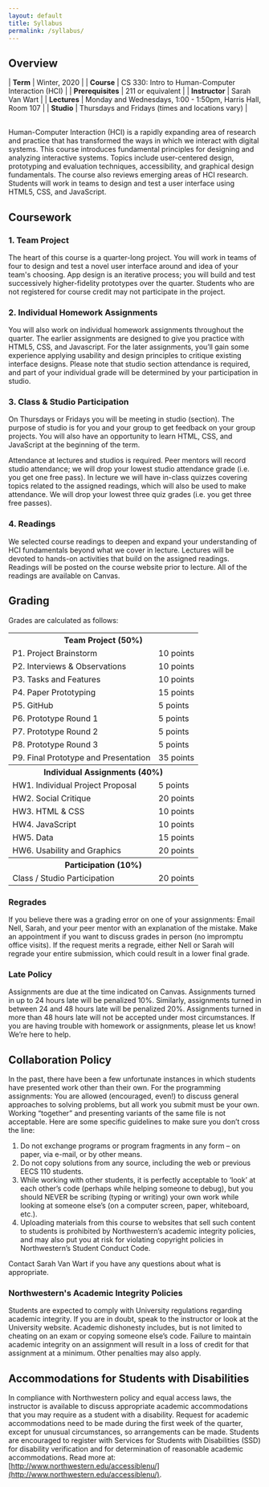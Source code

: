 ```yaml
---
layout: default
title: Syllabus
permalink: /syllabus/
---
```


## Overview

| **Term** | Winter, 2020 |
| **Course** | CS 330: Intro to Human-Computer Interaction (HCI) |
| **Prerequisites** | 211 or equivalent |
| **Instructor** | Sarah Van Wart |
| **Lectures** | Monday and Wednesdays, 1:00 - 1:50pm, Harris Hall, Room 107 |
| **Studio** | Thursdays and Fridays (times and locations vary) |


<br>
Human-Computer Interaction (HCI) is a rapidly expanding area of research and practice that has transformed the ways in which we interact with digital systems. This course introduces fundamental principles for designing and analyzing interactive systems. Topics include user-centered design, prototyping and evaluation techniques, accessibility, and graphical design fundamentals. The course also reviews emerging areas of HCI research. Students will work in teams to design and test a user interface using HTML5, CSS, and JavaScript.

## Coursework

### 1. Team Project
The heart of this course is a quarter-long project. You will work in teams of four to design and test a novel user interface around and idea of your team's choosing. App design is an iterative process; you will build and test successively higher-fidelity prototypes over the quarter. Students who are not registered for course credit may not participate in the project. 

### 2. Individual Homework Assignments
You will also work on individual homework assignments throughout the quarter. The earlier assignments are designed to give you practice with HTML5, CSS, and Javascript. For the later assignments, you’ll gain some experience applying usability and design principles to critique existing interface designs. Please note that studio section attendance is required, and part of your individual grade will be determined by your participation in studio. 

### 3. Class & Studio Participation
On Thursdays or Fridays you will be meeting in studio (section). The purpose of studio is for you and your group to get feedback on your group projects. You will also have an opportunity to learn HTML, CSS, and JavaScript at the beginning of the term.

Attendance at lectures and studios is required. Peer mentors will record studio attendance; we will drop your lowest studio attendance grade (i.e. you get one free pass). In lecture we will have in-class quizzes covering topics related to the assigned readings, which will also be used to make attendance. We will drop your lowest three quiz grades (i.e. you get three free passes).

### 4. Readings
We selected course readings to deepen and expand your understanding of HCI fundamentals beyond what we cover in lecture. Lectures will be devoted to hands-on activities that build on the assigned readings. Readings will be posted on the course website prior to lecture. All of the readings are available on Canvas.

## Grading
Grades are calculated as follows:

<table class="grading">
    <tbody>
        <tr>
            <th colspan="2">Team Project (50%)</th>
        </tr>
        <tr>
            <td>P1. Project Brainstorm</td>
            <td>10 points</td>
        </tr>
        <tr>
            <td>P2. Interviews & Observations</td>
            <td>10 points</td>
        </tr>
        <tr>
            <td>P3. Tasks and Features</td>
            <td>10 points</td>
        </tr>
        <tr>
            <td>P4. Paper Prototyping</td>
            <td>15 points</td>
        </tr>
        <tr>
            <td>P5. GitHub</td>
            <td>5 points</td>
        </tr>
        <tr>
            <td>P6. Prototype Round 1</td>
            <td>5 points</td>
        </tr>
        <tr>
            <td>P7. Prototype Round 2</td>
            <td>5 points</td>
        </tr>
        <tr>
            <td>P8. Prototype Round 3</td>
            <td>5 points</td>
        </tr>
        <tr>
            <td>P9. Final Prototype and Presentation</td>
            <td>35 points</td>
        </tr>
        <tr>
            <th colspan="2">Individual Assignments (40%)</th>
        </tr>
        <tr>
            <td>HW1. Individual Project Proposal</td>
            <td>5 points</td>
        </tr>
        <tr>
            <td>HW2. Social Critique</td>
            <td>20 points</td>
        </tr>
        <tr>
            <td>HW3. HTML & CSS</td>
            <td>10 points</td>
        </tr>
        <tr>
            <td>HW4. JavaScript</td>
            <td>10 points</td>
        </tr>
        <tr>
            <td>HW5. Data</td>
            <td>15 points</td>
        </tr>
        <tr>
            <td>HW6. Usability and Graphics</td>
            <td>20 points</td>
        </tr>
        <tr>
            <th colspan="2">Participation (10%)</th>
        </tr>
        <tr>
            <td>Class / Studio Participation</td>
            <td>20 points</td>
        </tr>
    </tbody>
</table>


### Regrades 
If you believe there was a grading error on one of your assignments:
Email Nell, Sarah, and your peer mentor with an explanation of the mistake.
Make an appointment if you want to discuss grades in person (no impromptu office visits).
If the request merits a regrade, either Nell or Sarah will regrade your entire submission, which could result in a lower final grade.

### Late Policy
Assignments are due at the time indicated on Canvas.  Assignments turned in up to 24 hours late will be penalized 10%. Similarly, assignments turned in between 24 and 48 hours late will be penalized 20%. Assignments turned in more than 48 hours late will not be accepted under most circumstances. If you are having trouble with homework or assignments, please let us know! We’re here to help.


## Collaboration Policy
In the past, there have been a few unfortunate instances in which students have presented work other than their own. For the programming assignments: You are allowed (encouraged, even!) to discuss general approaches to solving problems, but all work you submit must be your own. Working “together” and presenting variants of the same file is not acceptable. Here are some specific guidelines to make sure you don’t cross the line:

1. Do not exchange programs or program fragments in any form – on paper, via e-mail, or by other means.
2. Do not copy solutions from any source, including the web or previous EECS 110 students.
3. While working with other students, it is perfectly acceptable to ‘look’ at each other’s code (perhaps while helping someone to debug), but you should NEVER be scribing (typing or writing) your own work while looking at someone else’s (on a computer screen, paper, whiteboard, etc.).
4. Uploading materials from this course to websites that sell such content to students is prohibited by Northwestern’s academic integrity policies, and may also put you at risk for violating copyright policies in Northwestern’s Student Conduct Code.

Contact Sarah Van Wart if you have any questions about what is appropriate.

### Northwestern's Academic Integrity Policies
Students are expected to comply with University regulations regarding academic integrity. If you are in doubt, speak to the instructor or look at the University website. Academic dishonesty includes, but is not limited to cheating on an exam or copying someone else’s code. Failure to maintain academic integrity on an assignment will result in a loss of credit for that assignment at a minimum. Other penalties may also apply.

## Accommodations for Students with Disabilities
In compliance with Northwestern policy and equal access laws, the instructor is available to discuss appropriate academic accommodations that you may require as a student with a disability. Request for academic accommodations need to be made during the first week of the quarter, except for unusual circumstances, so arrangements can be made. Students are encouraged to register with Services for Students with Disabilities (SSD) for disability verification and for determination of reasonable academic accommodations. Read more at: [http://www.northwestern.edu/accessiblenu/](http://www.northwestern.edu/accessiblenu/).